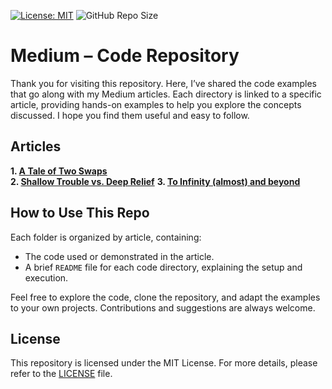[![License: MIT](https://img.shields.io/badge/License-MIT-brightgreen.svg)](https://opensource.org/licenses/MIT)
![GitHub Repo Size](https://img.shields.io/github/repo-size/AnishMulay/Medium)

# Medium – Code Repository

Thank you for visiting this repository. Here, I’ve shared the code examples that go along with my Medium articles. Each directory is linked to a specific article, providing hands-on examples to help you explore the concepts discussed. I hope you find them useful and easy to follow.

## Articles

**1. [A Tale of Two Swaps](https://medium.com/@anishm7030/a-tale-of-two-swaps-understanding-cpu-context-switching-in-operating-systems-1f57d8bb20e9)**\
**2. [Shallow Trouble vs. Deep Relief](https://medium.com/@anishm7030/shallow-trouble-vs-deep-relief-5bedbb3e6b22)**
**3. [To Infinity (almost) and beyond](https://medium.com/@anishm7030/to-infinity-almost-and-beyond-b48e33c91716)**

## How to Use This Repo

Each folder is organized by article, containing:
- The code used or demonstrated in the article.
- A brief `README` file for each code directory, explaining the setup and execution.

Feel free to explore the code, clone the repository, and adapt the examples to your own projects. Contributions and suggestions are always welcome.

## License

This repository is licensed under the MIT License. For more details, please refer to the [LICENSE](LICENSE) file.
